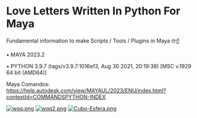 # Love Letters Written In Python For Maya

Fundamental information to make  Scripts / Tools / Plugins in Maya 🤓☝

• MAYA 2023.2 

• PYTHON 3.9.7 (tags/v3.9.7:1016ef3, Aug 30 2021, 20:19:38) [MSC v.1929 64 bit (AMD64)]


Maya Comandos: https://help.autodesk.com/view/MAYAUL/2023/ENU/index.html?contextId=COMMANDSPYTHON-INDEX

[![wqq.png](https://i.postimg.cc/sxJnG3bb/wqq.png)](https://postimg.cc/V0d93PfF)
[![wqq2.png](https://i.postimg.cc/8CCPKVMG/wqq2.png)](https://postimg.cc/QFR3CwfY)
[![Cubo-Esfera.png](https://i.postimg.cc/dtFHJwqB/Cubo-Esfera.png)](https://postimg.cc/HjS42G8c)
